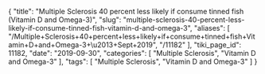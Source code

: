 {
    "title": "Multiple Sclerosis 40 percent less likely if consume tinned fish (Vitamin D and Omega-3)",
    "slug": "multiple-sclerosis-40-percent-less-likely-if-consume-tinned-fish-vitamin-d-and-omega-3",
    "aliases": [
        "/Multiple+Sclerosis+40+percent+less+likely+if+consume+tinned+fish+Vitamin+D+and+Omega-3+\u2013+Sept+2019",
        "/11182"
    ],
    "tiki_page_id": 11182,
    "date": "2019-09-30",
    "categories": [
        "Multiple Sclerosis",
        "Vitamin D and Omega-3"
    ],
    "tags": [
        "Multiple Sclerosis",
        "Vitamin D and Omega-3"
    ]
}